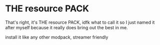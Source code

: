 # THE resource PACK

That's right, it's THE resource PACK, idfk what to call it so I just named it after myself because it really does bring out the best in me.



install it like any other modpack, streamer friendly
